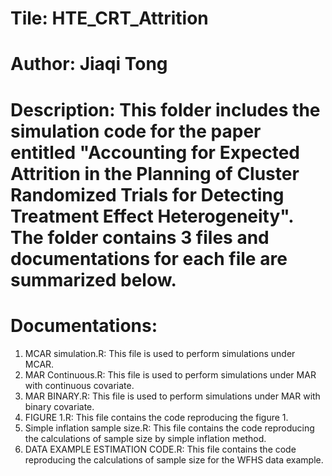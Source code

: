# Tile: HTE_CRT_Attrition
# Author: Jiaqi Tong
# Description: This folder includes the simulation code for the paper entitled "Accounting for Expected Attrition in the Planning of Cluster Randomized Trials for Detecting Treatment Effect Heterogeneity". The folder contains 3 files and documentations for each file are summarized below.
# Documentations:
1. MCAR simulation.R: This file is used to perform simulations under MCAR. 
2. MAR Continuous.R: This file is used to perform simulations under MAR with continuous covariate.
3. MAR BINARY.R: This file is used to perform simulations under MAR with binary covariate.
4. FIGURE 1.R: This file contains the code reproducing the figure 1. 
5. Simple inflation sample size.R: This file contains the code reproducing the calculations of sample size by simple inflation method.
6. DATA EXAMPLE ESTIMATION CODE.R: This file contains the code reproducing the calculations of sample size for the WFHS data example. 
